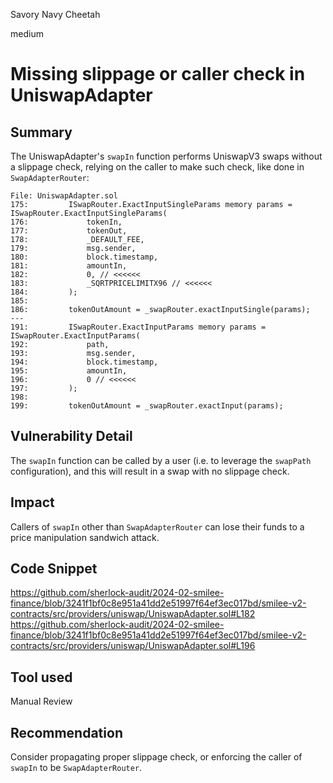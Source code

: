 Savory Navy Cheetah

medium

# Missing slippage or caller check in UniswapAdapter

## Summary

The UniswapAdapter's `swapIn` function performs UniswapV3 swaps without a slippage check, relying on the caller to make such check, like done in `SwapAdapterRouter`:

```Solidity
File: UniswapAdapter.sol
175:         ISwapRouter.ExactInputSingleParams memory params = ISwapRouter.ExactInputSingleParams(
176:             tokenIn,
177:             tokenOut,
178:             _DEFAULT_FEE,
179:             msg.sender,
180:             block.timestamp,
181:             amountIn,
182:             0, // <<<<<<
183:             _SQRTPRICELIMITX96 // <<<<<<
184:         );
185: 
186:         tokenOutAmount = _swapRouter.exactInputSingle(params);
---
191:         ISwapRouter.ExactInputParams memory params = ISwapRouter.ExactInputParams(
192:             path,
193:             msg.sender,
194:             block.timestamp,
195:             amountIn,
196:             0 // <<<<<<
197:         );
198: 
199:         tokenOutAmount = _swapRouter.exactInput(params);

```

## Vulnerability Detail

The `swapIn` function can be called by a user (i.e. to leverage the `swapPath` configuration), and this will result in a swap with no slippage check.

## Impact

Callers of `swapIn` other than `SwapAdapterRouter` can lose their funds to a price manipulation sandwich attack.

## Code Snippet

https://github.com/sherlock-audit/2024-02-smilee-finance/blob/3241f1bf0c8e951a41dd2e51997f64ef3ec017bd/smilee-v2-contracts/src/providers/uniswap/UniswapAdapter.sol#L182
https://github.com/sherlock-audit/2024-02-smilee-finance/blob/3241f1bf0c8e951a41dd2e51997f64ef3ec017bd/smilee-v2-contracts/src/providers/uniswap/UniswapAdapter.sol#L196

## Tool used

Manual Review

## Recommendation

Consider propagating proper slippage check, or enforcing the caller of `swapIn` to be `SwapAdapterRouter`.